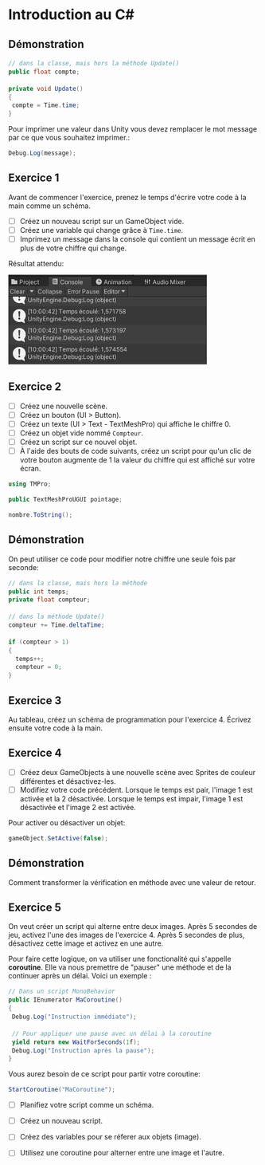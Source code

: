 # **Introduction au C#**

## Démonstration

```c#
// dans la classe, mais hors la méthode Update()
public float compte;

private void Update()
{
 compte = Time.time; 
}
```

Pour imprimer une valeur dans Unity vous devez remplacer le mot message par ce que vous souhaitez imprimer.: 

```c#
Debug.Log(message); 
```

## Exercice 1
Avant de commencer l'exercice, prenez le temps d'écrire votre code à la main comme un schéma. 

- [ ] Créez un nouveau script sur un GameObject vide.
- [ ] Créez une variable qui change grâce à `Time.time`.
- [ ] Imprimez un message dans la console qui contient un message écrit en plus de votre chiffre qui change.

Résultat attendu:     

![Image](../images/resultat_debug.jpg)

## Exercice 2

- [ ] Créez une nouvelle scène.
- [ ] Créez un bouton (UI > Button).
- [ ] Créez un texte (UI > Text - TextMeshPro)  qui affiche le chiffre 0.
- [ ] Créez un objet vide nommé `Compteur`. 
- [ ] Créez un script sur ce nouvel objet. 
- [ ] À l'aide des bouts de code suivants, créez un script pour qu'un clic de votre bouton augmente de 1 la valeur du chiffre qui est affiché sur votre écran. 

``` c#
using TMPro;
```

``` c#
public TextMeshProUGUI pointage;
```

``` c#
nombre.ToString();
```

## Démonstration
On peut utiliser ce code pour modifier notre chiffre une seule fois par seconde: 

```c#
// dans la classe, mais hors la méthode
public int temps;
private float compteur; 

// dans la méthode Update()
compteur += Time.deltaTime;

if (compteur > 1)
{
  temps++; 
  compteur = 0; 
}
```

## Exercice 3
Au tableau, créez un schéma de programmation pour l'exercice 4. Écrivez ensuite votre code à la main. 

## Exercice 4
- [ ] Créez deux GameObjects à une nouvelle scène avec Sprites de couleur différentes et désactivez-les.
- [ ] Modifiez votre code précédent. Lorsque le temps est pair, l'image 1 est activée et la 2 désactivée. Lorsque le temps est impair, l'image 1 est désactivée et l'image 2 est activée. 

Pour activer ou désactiver un objet:

``` c#
gameObject.SetActive(false);
```

## Démonstration

Comment transformer la vérification en méthode avec une valeur de retour. 

## Exercice 5

On veut créer un script qui alterne entre deux images. Après 5 secondes de jeu, activez l'une des images de l'exercice 4. Après 5 secondes de plus, désactivez cette image et activez en une autre.

Pour faire cette logique, on va utiliser une fonctionalité qui s'appelle **coroutine**. Elle va nous premettre de "pauser" une méthode et de la continuer après un délai. Voici un exemple : 

``` c#
// Dans un script MonoBehavior
public IEnumerator MaCoroutine()
{
 Debug.Log("Instruction immédiate");

 // Pour appliquer une pause avec un délai à la coroutine
 yield return new WaitForSeconds(1f);
 Debug.Log("Instruction après la pause");
}
```

Vous aurez besoin de ce script pour partir votre coroutine:    

``` c#
StartCoroutine("MaCoroutine");
```

- [ ] Planifiez votre script comme un schéma.
- [ ] Créez un nouveau script.
- [ ] Créez des variables pour se réferer aux objets (image).
- [ ] Utilisez une coroutine pour alterner entre une image et l'autre.






